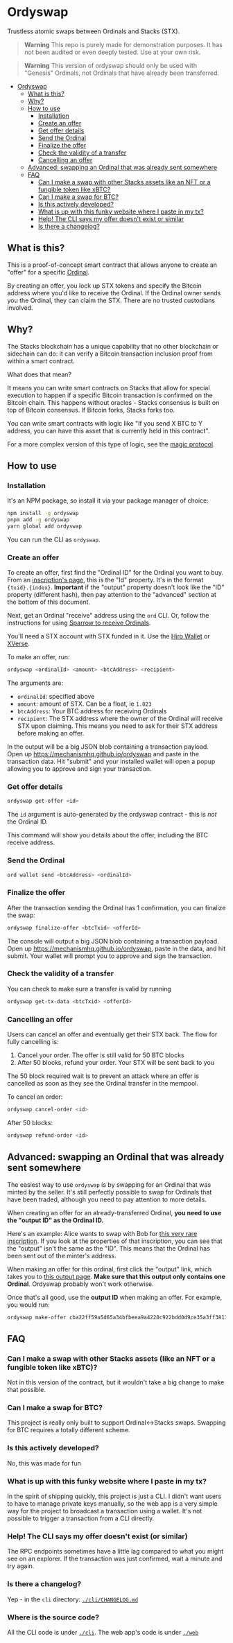 # Ordyswap

Trustless atomic swaps between Ordinals and Stacks (STX).

> **Warning**
> This repo is purely made for demonstration purposes. It has not been audited or even deeply tested. Use at your own risk.

> **Warning**
> This version of ordyswap should only be used with "Genesis" Ordinals,
> not Ordinals that have already been transferred.

<!-- TOC -->

- [Ordyswap](#ordyswap)
  - [What is this?](#what-is-this)
  - [Why?](#why)
  - [How to use](#how-to-use)
    - [Installation](#installation)
    - [Create an offer](#create-an-offer)
    - [Get offer details](#get-offer-details)
    - [Send the Ordinal](#send-the-ordinal)
    - [Finalize the offer](#finalize-the-offer)
    - [Check the validity of a transfer](#check-the-validity-of-a-transfer)
    - [Cancelling an offer](#cancelling-an-offer)
  - [Advanced: swapping an Ordinal that was already sent somewhere](#advanced-swapping-an-ordinal-that-was-already-sent-somewhere)
  - [FAQ](#faq)
    - [Can I make a swap with other Stacks assets like an NFT or a fungible token like xBTC?](#can-i-make-a-swap-with-other-stacks-assets-like-an-nft-or-a-fungible-token-like-xbtc)
    - [Can I make a swap for BTC?](#can-i-make-a-swap-for-btc)
    - [Is this actively developed?](#is-this-actively-developed)
    - [What is up with this funky website where I paste in my tx?](#what-is-up-with-this-funky-website-where-i-paste-in-my-tx)
    - [Help! The CLI says my offer doesn't exist or similar](#help-the-cli-says-my-offer-doesnt-exist-or-similar)
    - [Is there a changelog?](#is-there-a-changelog)

<!-- /TOC -->

## What is this?

This is a proof-of-concept smart contract that allows anyone to create an "offer" for a specific [Ordinal](https://ordinals.com).

By creating an offer, you lock up STX tokens and specify the Bitcoin address where you'd like to receive the Ordinal. If the Ordinal owner sends you the Ordinal, they can claim the STX. There are no trusted custodians involved.

## Why?

The Stacks blockchain has a unique capability that no other blockchain or sidechain can do: it can verify a Bitcoin transaction inclusion proof from within a smart contract.

What does that mean?

It means you can write smart contracts on Stacks that allow for special execution to happen if a specific Bitcoin transaction is confirmed on the Bitcoin chain. This happens without oracles - Stacks consensus is built on top of Bitcoin consensus. If Bitcoin forks, Stacks forks too.

You can write smart contracts with logic like "If you send X BTC to Y address, you can have this asset that is currently held in this contract".

For a more complex version of this type of logic, see the [magic protocol](https://docs.magic.fun).

## How to use

### Installation

It's an NPM package, so install it via your package manager of choice:

```bash
npm install -g ordyswap
pnpm add -g ordyswap
yarn global add ordyswap
```

You can run the CLI as `ordyswap`.

### Create an offer

To create an offer, first find the "Ordinal ID" for the Ordinal you want to buy. From an [inscription's page](https://ordinals.com/inscription/a188465951f549724ce1206d31efecacc93716a49dfb21081ac0076f291b1231i0), this is the "Id" property. It's in the format `{txid}.{index}`. **Important** if the "output" property doesn't look like the "ID" property (different hash), then pay attention to the "advanced" section at the bottom of this document.

Next, get an Ordinal "receive" address using the `ord` CLI. Or, follow the instructions for using [Sparrow to receive Ordinals](https://gist.github.com/windsok/5b53a1ced6ef3eddbde260337de28980).

You'll need a STX account with STX funded in it. Use the [Hiro Wallet](https://wallet.hiro.so) or [XVerse](http://xverse.app).

To make an offer, run:

```bash
ordyswap <ordinalId> <amount> <btcAddress> <recipient>
```

The arguments are:

- `ordinalId`: specified above
- `amount`: amount of STX. Can be a float, ie `1.023`
- `btcAddress`: Your BTC address for receiving Ordinals
- `recipient`: The STX address where the owner of the Ordinal will receive STX upon claiming. This means you need to ask for their STX address before making an offer.

In the output will be a big JSON blob containing a transaction payload. Open up https://mechanismhq.github.io/ordyswap and paste in the transaction data. Hit "submit" and your installed wallet will open a popup allowing you to approve and sign your transaction.

### Get offer details

```bash
ordyswap get-offer <id>
```

The `id` argument is auto-generated by the ordyswap contract - this is _not_ the Ordinal ID.

This command will show you details about the offer, including the BTC receive address.

### Send the Ordinal

```bash
ord wallet send <btcAddress> <ordinalId>
```

### Finalize the offer

After the transaction sending the Ordinal has 1 confirmation, you can finalize the swap:

```bash
ordyswap finalize-offer <btcTxid> <offerId>
```

The console will output a big JSON blob containing a transaction payload. Open up https://mechanismhq.github.io/ordyswap, paste in the data, and hit submit. Your wallet will prompt you to approve and sign the transaction.

### Check the validity of a transfer

You can check to make sure a transfer is valid by running

```bash
ordyswap get-tx-data <btcTxid> <offerId>
```

### Cancelling an offer

Users can cancel an offer and eventually get their STX back. The flow for fully cancelling is:

1. Cancel your order. The offer is still valid for 50 BTC blocks
2. After 50 blocks, refund your order. Your STX will be sent back to you

The 50 block required wait is to prevent an attack where an offer is cancelled as soon as they see the Ordinal transfer in the mempool.

To cancel an order:

```bash
ordyswap cancel-order <id>
```

After 50 blocks:

```bash
ordyswap refund-order <id>
```

## Advanced: swapping an Ordinal that was already sent somewhere

The easiest way to use `ordyswap` is by swapping for an Ordinal that was minted by the seller. It's still perfectly possible to swap for Ordinals that have been traded, although you need to pay attention to more details.

When creating an offer for an already-transferred Ordinal, **you need to use the "output ID" as the Ordinal ID.**

Here's an example: Alice wants to swap with Bob for [this very rare inscription](https://ordinals.com/inscription/a5bf30241bb3b266c3c66851d4ac95ce62f5bffa4a31bef78bd1f409386b4c93i0). If you look at the properties of that inscription, you can see that the "output" isn't the same as the "ID". This means that the Ordinal has been sent out of the minter's address.

When making an offer for this ordinal, first click the "output" link, which takes you to [this output page](https://ordinals.com/output/cba22ff59a5d65a34bfbeea9a4220c922bdd0d9ce35a3ff3813b98fd81133ecd:0). **Make sure that this output only contains one Ordinal**. Ordyswap probably won't work otherwise.

Once that's all good, use the **output ID** when making an offer. For example, you would run:

```bash
ordyswap make-offer cba22ff59a5d65a34bfbeea9a4220c922bdd0d9ce35a3ff3813b98fd81133ecd:0 <amount> <btcAddress> <sellerStxAddress>
```

## FAQ

### Can I make a swap with other Stacks assets (like an NFT or a fungible token like xBTC)?

Not in this version of the contract, but it wouldn't take a big change to make that possible.

### Can I make a swap for BTC?

This project is really only built to support Ordinal<->Stacks swaps. Swapping for BTC requires a totally different scheme.

### Is this actively developed?

No, this was made for fun

### What is up with this funky website where I paste in my tx?

In the spirit of shipping quickly, this project is just a CLI. I didn't want users to have to manage private keys manually, so the web app is a very simple way for the project to broadcast a transaction using a wallet. It's not possible to trigger a transaction from a CLI directly.

### Help! The CLI says my offer doesn't exist (or similar)

The RPC endpoints sometimes have a little lag compared to what you might see on an explorer. If the transaction was just confirmed, wait a minute and try again.

### Is there a changelog?

Yep - in the `cli` directory: [`./cli/CHANGELOG.md`](./cli/CHANGELOG.md)

### Where is the source code?

All the CLI code is under [`./cli`](./cli). The web app's code is under [`./web`](./web)
